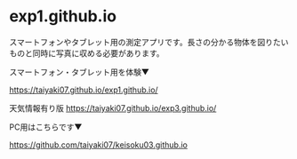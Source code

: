 # exp1.github.io
スマートフォンやタブレット用の測定アプリです。長さの分かる物体を図りたいものと同時に写真に収める必要があります。


スマートフォン・タブレット用を体験▼

https://taiyaki07.github.io/exp1.github.io/

天気情報有り版
https://taiyaki07.github.io/exp3.github.io/


PC用はこちらです▼

https://github.com/taiyaki07/keisoku03.github.io

